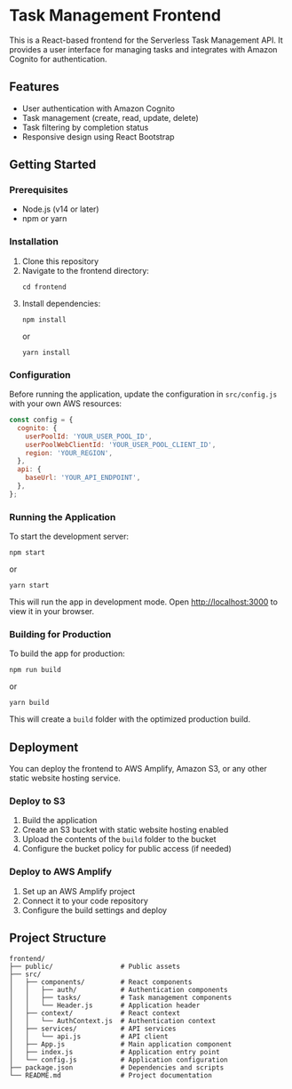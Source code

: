 # Task Management Frontend

This is a React-based frontend for the Serverless Task Management API. It provides a user interface for managing tasks and integrates with Amazon Cognito for authentication.

## Features

- User authentication with Amazon Cognito
- Task management (create, read, update, delete)
- Task filtering by completion status
- Responsive design using React Bootstrap

## Getting Started

### Prerequisites

- Node.js (v14 or later)
- npm or yarn

### Installation

1. Clone this repository
2. Navigate to the frontend directory:
   ```
   cd frontend
   ```
3. Install dependencies:
   ```
   npm install
   ```
   or
   ```
   yarn install
   ```

### Configuration

Before running the application, update the configuration in `src/config.js` with your own AWS resources:

```javascript
const config = {
  cognito: {
    userPoolId: 'YOUR_USER_POOL_ID',
    userPoolWebClientId: 'YOUR_USER_POOL_CLIENT_ID',
    region: 'YOUR_REGION',
  },
  api: {
    baseUrl: 'YOUR_API_ENDPOINT',
  },
};
```

### Running the Application

To start the development server:

```
npm start
```

or

```
yarn start
```

This will run the app in development mode. Open [http://localhost:3000](http://localhost:3000) to view it in your browser.

### Building for Production

To build the app for production:

```
npm run build
```

or

```
yarn build
```

This will create a `build` folder with the optimized production build.

## Deployment

You can deploy the frontend to AWS Amplify, Amazon S3, or any other static website hosting service.

### Deploy to S3

1. Build the application
2. Create an S3 bucket with static website hosting enabled
3. Upload the contents of the `build` folder to the bucket
4. Configure the bucket policy for public access (if needed)

### Deploy to AWS Amplify

1. Set up an AWS Amplify project
2. Connect it to your code repository
3. Configure the build settings and deploy

## Project Structure

```
frontend/
├── public/                 # Public assets
├── src/
│   ├── components/         # React components
│   │   ├── auth/           # Authentication components
│   │   ├── tasks/          # Task management components
│   │   └── Header.js       # Application header
│   ├── context/            # React context
│   │   └── AuthContext.js  # Authentication context
│   ├── services/           # API services
│   │   └── api.js          # API client
│   ├── App.js              # Main application component
│   ├── index.js            # Application entry point
│   └── config.js           # Application configuration
├── package.json            # Dependencies and scripts
└── README.md               # Project documentation
``` 